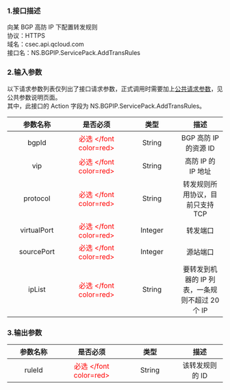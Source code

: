 <style rel="stylesheet">
table th:nth-of-type(1){
width:200px;
}</style>
<style rel="stylesheet">
table th:nth-of-type(2){
width:200px;
}</style>
<style rel="stylesheet">
table th:nth-of-type(3){
width:200px;
}</style>
<style rel="stylesheet">
table th:nth-of-type(4){
width:200px;
}</style>
<style rel="stylesheet">
table tr:hover {
background: #efefef; 
</style>
### 1.接口描述
向某 BGP 高防 IP 下配置转发规则 
<br>协议：HTTPS
<br>域名：csec.api.qcloud.com
<br>接口名：NS.BGPIP.ServicePack.AddTransRules

### 2.输入参数
以下请求参数列表仅列出了接口请求参数，正式调用时需要加上[公共请求参数](http://www.qcloud.com/document/product/295/7279)，见公共参数说明页面。
<br> 其中，此接口的 Action 字段为 NS.BGPIP.ServicePack.AddTransRules。

| 参数名称 | 是否必须 | 类型 | 描述 |
|:---------:|:---------:|:---------:|:---------:|
| bgpId | <font color=red> 必选 </font color=red> | String | BGP 高防 IP 的资源 ID |
| vip | <font color=red> 必选 </font color=red> | String | 高防 IP 的 IP 地址 |
| protocol | <font color=red> 必选 </font color=red> | String | 转发规则所用协议，目前只支持 TCP |
| virtualPort | <font color=red> 必选 </font color=red> | Integer | 转发端口 |
| sourcePort | <font color=red> 必选 </font color=red> | Integer | 源站端口 |
| ipList | <font color=red> 必选 </font color=red> | String | 要转发到机器的 IP 列表，一条规则不超过 20 个 IP |

### 3.输出参数
| 参数名称 | 是否必须 | 类型 | 描述 |
|:---------:|:---------:|:---------:|:---------:|
| ruleId | <font color=red> 必选 </font color=red> | String | 该转发规则的 ID |

